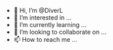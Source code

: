 - 👋 Hi, I’m @DiverL
- 👀 I’m interested in ...
- 🌱 I’m currently learning ...
- 💞️ I’m looking to collaborate on ...
- 📫 How to reach me ...

<!---
DiverL/DiverL is a ✨ special ✨ repository because its `README.md` (this file) appears on your GitHub profile.
You can click the Preview link to take a look at your changes.
--->
